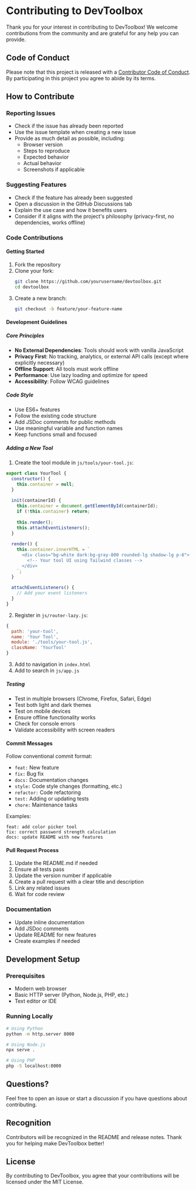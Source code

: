 # Contributing to DevToolbox

Thank you for your interest in contributing to DevToolbox! We welcome contributions from the community and are grateful for any help you can provide.

## Code of Conduct

Please note that this project is released with a [Contributor Code of Conduct](CODE_OF_CONDUCT.md). By participating in this project you agree to abide by its terms.

## How to Contribute

### Reporting Issues

- Check if the issue has already been reported
- Use the issue template when creating a new issue
- Provide as much detail as possible, including:
  - Browser version
  - Steps to reproduce
  - Expected behavior
  - Actual behavior
  - Screenshots if applicable

### Suggesting Features

- Check if the feature has already been suggested
- Open a discussion in the GitHub Discussions tab
- Explain the use case and how it benefits users
- Consider if it aligns with the project's philosophy (privacy-first, no dependencies, works offline)

### Code Contributions

#### Getting Started

1. Fork the repository
2. Clone your fork:
   ```bash
   git clone https://github.com/yourusername/devtoolbox.git
   cd devtoolbox
   ```
3. Create a new branch:
   ```bash
   git checkout -b feature/your-feature-name
   ```

#### Development Guidelines

##### Core Principles
- **No External Dependencies**: Tools should work with vanilla JavaScript
- **Privacy First**: No tracking, analytics, or external API calls (except where explicitly necessary)
- **Offline Support**: All tools must work offline
- **Performance**: Use lazy loading and optimize for speed
- **Accessibility**: Follow WCAG guidelines

##### Code Style
- Use ES6+ features
- Follow the existing code structure
- Add JSDoc comments for public methods
- Use meaningful variable and function names
- Keep functions small and focused

##### Adding a New Tool

1. Create the tool module in `js/tools/your-tool.js`:
```javascript
export class YourTool {
  constructor() {
    this.container = null;
  }
  
  init(containerId) {
    this.container = document.getElementById(containerId);
    if (!this.container) return;
    
    this.render();
    this.attachEventListeners();
  }
  
  render() {
    this.container.innerHTML = `
      <div class="bg-white dark:bg-gray-800 rounded-lg shadow-lg p-6">
        <!-- Your tool UI using Tailwind classes -->
      </div>
    `;
  }
  
  attachEventListeners() {
    // Add your event listeners
  }
}
```

2. Register in `js/router-lazy.js`:
```javascript
{ 
  path: 'your-tool', 
  name: 'Your Tool', 
  module: './tools/your-tool.js', 
  className: 'YourTool' 
}
```

3. Add to navigation in `index.html`
4. Add to search in `js/app.js`

##### Testing

- Test in multiple browsers (Chrome, Firefox, Safari, Edge)
- Test both light and dark themes
- Test on mobile devices
- Ensure offline functionality works
- Check for console errors
- Validate accessibility with screen readers

#### Commit Messages

Follow conventional commit format:
- `feat:` New feature
- `fix:` Bug fix
- `docs:` Documentation changes
- `style:` Code style changes (formatting, etc.)
- `refactor:` Code refactoring
- `test:` Adding or updating tests
- `chore:` Maintenance tasks

Examples:
```
feat: add color picker tool
fix: correct password strength calculation
docs: update README with new features
```

#### Pull Request Process

1. Update the README.md if needed
2. Ensure all tests pass
3. Update the version number if applicable
4. Create a pull request with a clear title and description
5. Link any related issues
6. Wait for code review

### Documentation

- Update inline documentation
- Add JSDoc comments
- Update README for new features
- Create examples if needed

## Development Setup

### Prerequisites
- Modern web browser
- Basic HTTP server (Python, Node.js, PHP, etc.)
- Text editor or IDE

### Running Locally
```bash
# Using Python
python -m http.server 8000

# Using Node.js
npx serve .

# Using PHP
php -S localhost:8000
```

## Questions?

Feel free to open an issue or start a discussion if you have questions about contributing.

## Recognition

Contributors will be recognized in the README and release notes. Thank you for helping make DevToolbox better!

## License

By contributing to DevToolbox, you agree that your contributions will be licensed under the MIT License.